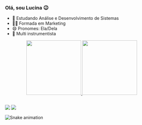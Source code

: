 ### Olá, sou Lucina 😉

- 🌱 Estudando Análise e Desenvolvimento de Sistemas
- 👩‍🎓 Formada em Marketing
- 😄 Pronomes: Ela/Dela
- 🎼 Multi instrumentista

<div align="center">
  <a href="https://github.com/Lucciah">
  <img height="180em" src="https://github-readme-stats.vercel.app/api?username=Lucciah&show_icons=true&theme=tokyonight&include_all_commits=true&count_private=true"/>
  <img height="180em" src="https://github-readme-stats.vercel.app/api/top-langs/?username=Lucciah&layout=compact&langs_count=7&theme=tokyonight"/>
</div>


  ##
  
  <div> 
  <a href="[https://instagram.com/lucianamusic15" target="_blank"><img src="https://img.shields.io/badge/-Instagram-%23E4405F?style=for-the-badge&logo=instagram&logoColor=white" target="_blank"></a>
  <a href="[https://www.linkedin.com/in/luciana-ferreira-01206819a" target="_blank"><img src="https://img.shields.io/badge/-LinkedIn-%230077B5?style=for-the-badge&logo=linkedin&logoColor=white" target="_blank"></a> 
 
</div>
  
  ![Snake animation](https://github.com/Lucciah/Lucciah/blob/output/github-contribution-grid-snake.svg)
